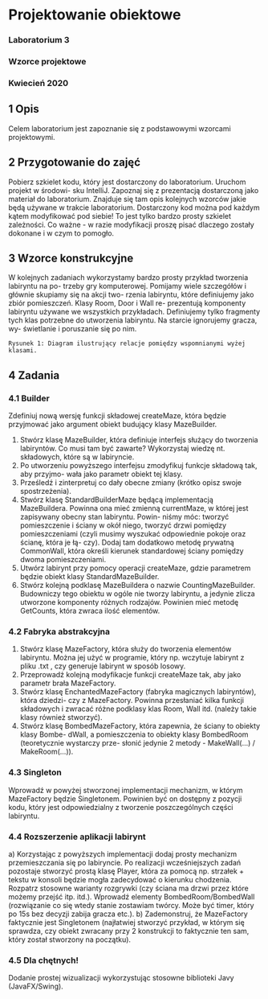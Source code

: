 # Projektowanie obiektowe

### Laboratorium 3

### Wzorce projektowe

### Kwiecień 2020

## 1 Opis

Celem laboratorium jest zapoznanie się z podstawowymi wzorcami projektowymi.

## 2 Przygotowanie do zajęć

Pobierz szkielet kodu, który jest dostarczony do laboratorium. Uruchom projekt w środowi-
sku IntelliJ. Zapoznaj się z prezentacją dostarczoną jako materiał do laboratorium. Znajduje
się tam opis kolejnych wzorców jakie będą używane w trakcie laboratorium.
Dostarczony kod można pod każdym kątem modyfikować pod siebie! To jest
tylko bardzo prosty szkielet zależności. Co ważne - w razie modyfikacji proszę
pisać dlaczego zostały dokonane i w czym to pomogło.

## 3 Wzorce konstrukcyjne

W kolejnych zadaniach wykorzystamy bardzo prosty przykład tworzenia labiryntu na po-
trzeby gry komputerowej. Pomijamy wiele szczegółów i głównie skupiamy się na akcji two-
rzenia labiryntu, które definiujemy jako zbiór pomieszczeń. Klasy Room, Door i Wall re-
prezentują komponenty labiryntu używane we wszystkich przykładach. Definiujemy tylko
fragmenty tych klas potrzebne do utworzenia labiryntu. Na starcie ignorujemy gracza, wy-
świetlanie i poruszanie się po nim.

```
Rysunek 1: Diagram ilustrujący relacje pomiędzy wspomnianymi wyżej klasami.
```

## 4 Zadania

### 4.1 Builder

Zdefiniuj nową wersję funkcji składowej createMaze, która będzie przyjmować jako argument
obiekt budujący klasy MazeBuilder.

1. Stwórz klasę MazeBuilder, która definiuje interfejs służący do tworzenia labiryntów.
    Co musi tam być zawarte? Wykorzystaj wiedzę nt. składowych, które są w labiryncie.
2. Po utworzeniu powyższego interfejsu zmodyfikuj funkcje składową tak, aby przyjmo-
    wała jako parametr obiekt tej klasy.
3. Prześledź i zinterpretuj co dały obecne zmiany (krótko opisz swoje spostrzeżenia).
4. Stwórz klasę StandardBuilderMaze będącą implementacją MazeBuildera. Powinna ona
    mieć zmienną currentMaze, w której jest zapisywany obecny stan labiryntu. Powin-
    niśmy móc: tworzyć pomieszczenie i ściany w okół niego, tworzyć drzwi pomiędzy
    pomieszczeniami (czyli musimy wyszukać odpowiednie pokoje oraz ścianę, która je łą-
    czy). Dodaj tam dodatkowo metodę prywatną CommonWall, która określi kierunek
    standardowej ściany pomiędzy dwoma pomieszczeniami.
5. Utwórz labirynt przy pomocy operacji createMaze, gdzie parametrem będzie obiekt
    klasy StandardMazeBuilder.
6. Stwórz kolejną podklasę MazeBuildera o nazwie CountingMazeBuilder. Budowniczy
    tego obiektu w ogóle nie tworzy labiryntu, a jedynie zlicza utworzone komponenty
    różnych rodzajów. Powinien mieć metodę GetCounts, która zwraca ilość elementów.

### 4.2 Fabryka abstrakcyjna

1. Stwórz klasę MazeFactory, która służy do tworzenia elementów labiryntu. Można jej
    użyć w programie, który np. wczytuje labirynt z pliku .txt , czy generuje labirynt w
    sposób losowy.
2. Przeprowadź kolejną modyfikacje funkcji createMaze tak, aby jako parametr brała
    MazeFactory.
3. Stwórz klasę EnchantedMazeFactory (fabryka magicznych labiryntów), która dziedzi-
    czy z MazeFactory. Powinna przesłaniać kilka funkcji składowych i zwracać różne
    podklasy klas Room, Wall itd. (należy takie klasy również stworzyć).
4. Stwórz klasę BombedMazeFactory, która zapewnia, że ściany to obiekty klasy Bombe-
    dWall, a pomieszczenia to obiekty klasy BombedRoom (teoretycznie wystarczy prze-
    słonić jedynie 2 metody - MakeWall(...) / MakeRoom(...)).


### 4.3 Singleton

Wprowadź w powyżej stworzonej implementacji mechanizm, w którym MazeFactory będzie
Singletonem. Powinien być on dostępny z pozycji kodu, który jest odpowiedzialny z tworzenie
poszczególnych części labiryntu.

### 4.4 Rozszerzenie aplikacji labirynt

a) Korzystając z powyższych implementacji dodaj prosty mechanizm przemieszczania się
po labiryncie. Po realizacji wcześniejszych zadań pozostaje stworzyć prostą klasę Player,
która za pomocą np. strzałek + tekstu w konsoli będzie mogła zadecydować o kierunku
chodzenia. Rozpatrz stosowne warianty rozgrywki (czy ściana ma drzwi przez które możemy
przejść itp. itd.). Wprowadź elementy BombedRoom/BombedWall (rozwiązanie co się wtedy
stanie zostawiam twórcy. Może być timer, który po 15s bez decyzji zabija gracza etc.).
b) Zademonstruj, że MazeFactory faktycznie jest Singletonem (najłatwiej stworzyć przykład,
w którym się sprawdza, czy obiekt zwracany przy 2 konstrukcji to faktycznie ten sam, który
został stworzony na początku).

### 4.5 Dla chętnych!

Dodanie prostej wizualizacji wykorzystując stosowne biblioteki Javy (JavaFX/Swing).


